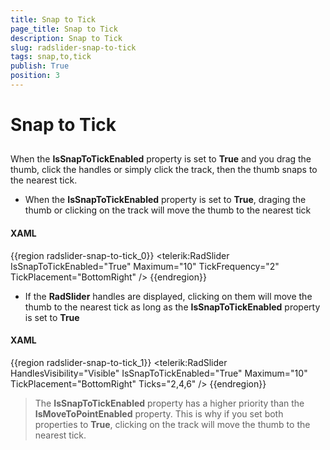 ```yaml
---
title: Snap to Tick
page_title: Snap to Tick
description: Snap to Tick
slug: radslider-snap-to-tick
tags: snap,to,tick
publish: True
position: 3
---
```


# Snap to Tick



## 

When the __IsSnapToTickEnabled__ property is set to
__True__ and you drag the thumb, click the handles or simply click
the track, then the thumb snaps to the nearest tick.

* When the __IsSnapToTickEnabled__ property is set to
    __True__, draging the thumb or clicking on the track will move
    the thumb to the nearest tick 
        

#### __XAML__

{{region radslider-snap-to-tick_0}}
	        <telerik:RadSlider IsSnapToTickEnabled="True" 
	                           Maximum="10"
	                           TickFrequency="2"
	                           TickPlacement="BottomRight" />
	{{endregion}}



* If the __RadSlider__ handles are displayed, clicking on
    them will move the thumb to the nearest tick as long as the
    __IsSnapToTickEnabled__ property is set to
    __True__

#### __XAML__

{{region radslider-snap-to-tick_1}}
	        <telerik:RadSlider HandlesVisibility="Visible" 
	                           IsSnapToTickEnabled="True"
	                           Maximum="10"
	                           TickPlacement="BottomRight"
	                           Ticks="2,4,6" />
	{{endregion}}



>The
    __IsSnapToTickEnabled__ property has a higher priority than
    the __IsMoveToPointEnabled__ property. This is why if you set
    both properties to __True__, clicking on the track will move
    the thumb to the nearest tick.
